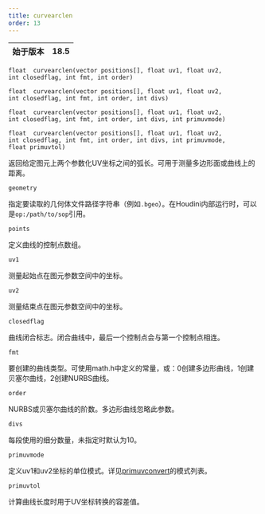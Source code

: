```yaml
---
title: curvearclen
order: 13
---
```

| 始于版本 | 18.5 |
| --- | --- |

`float  curvearclen(vector positions[], float uv1, float uv2, int closedflag, int fmt, int order)`

`float  curvearclen(vector positions[], float uv1, float uv2, int closedflag, int fmt, int order, int divs)`

`float  curvearclen(vector positions[], float uv1, float uv2, int closedflag, int fmt, int order, int divs, int primuvmode)`

`float  curvearclen(vector positions[], float uv1, float uv2, int closedflag, int fmt, int order, int divs, int primuvmode, float primuvtol)`

返回给定图元上两个参数化UV坐标之间的弧长。可用于测量多边形面或曲线上的距离。

`geometry`

指定要读取的几何体文件路径字符串（例如`.bgeo`）。在Houdini内部运行时，可以是`op:/path/to/sop`引用。

`points`

定义曲线的控制点数组。

`uv1`

测量起始点在图元参数空间中的坐标。

`uv2`

测量结束点在图元参数空间中的坐标。

`closedflag`

曲线闭合标志。闭合曲线中，最后一个控制点会与第一个控制点相连。

`fmt`

要创建的曲线类型。可使用math.h中定义的常量，或：0创建多边形曲线，1创建贝塞尔曲线，2创建NURBS曲线。

`order`

NURBS或贝塞尔曲线的阶数。多边形曲线忽略此参数。

`divs`

每段使用的细分数量，未指定时默认为10。

`primuvmode`

定义uv1和uv2坐标的单位模式。详见[primuvconvert](primuvconvert.html "在不同空间之间转换曲线图元上的参数化UV位置")的模式列表。

`primuvtol`

计算曲线长度时用于UV坐标转换的容差值。
